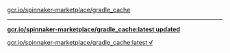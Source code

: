 [gcr.io/spinnaker-marketplace/gradle_cache](https://hub.docker.com/r/anjia0532/spinnaker-marketplace.gradle_cache/tags/) 

----
**[gcr.io/spinnaker-marketplace/gradle_cache:latest updated](https://hub.docker.com/r/anjia0532/spinnaker-marketplace.gradle_cache/tags/)**

[gcr.io/spinnaker-marketplace/gradle_cache:latest √](https://hub.docker.com/r/anjia0532/spinnaker-marketplace.gradle_cache/tags/)

